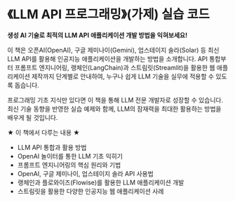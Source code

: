 # 《LLM API 프로그래밍》(가제) 실습 코드

**생성 AI 기술로 최적의 LLM API 애플리케이션 개발 방법을 익혀보세요!**

이 책은 오픈AI(OpenAI), 구글 제미나이(Gemini), 업스테이지 솔라(Solar) 등 최신 LLM API를 활용해 인공지능 애플리케이션을 개발하는 방법을 소개합니다. API 통합부터 프롬프트 엔지니어링, 랭체인(LangChain)과 스트림릿(Streamlit)을 활용한 웹 애플리케이션 제작까지 단계별로 안내하여, 누구나 쉽게 LLM 기술을 실무에 적용할 수 있도록 돕습니다.

프로그래밍 기초 지식만 있다면 이 책을 통해 LLM 전문 개발자로 성장할 수 있습니다. 최신 기술 동향을 반영한 실습 예제와 함께, LLM의 잠재력을 최대한 활용하는 방법을 배우게 될 것입니다.

★ 이 책에서 다루는 내용 ★
- LLM API 통합과 활용 방법
- OpenAI 놀이터를 통한 LLM 기초 익히기
- 프롬프트 엔지니어링의 핵심 원리와 기법
- OpenAI, 구글 제미나이, 업스테이지 솔라 API 사용법
- 랭체인과 플로와이즈(Flowise)를 활용한 LLM 애플리케이션 개발
- 스트림릿을 활용한 다양한 인공지능 웹 애플리케이션 사례
